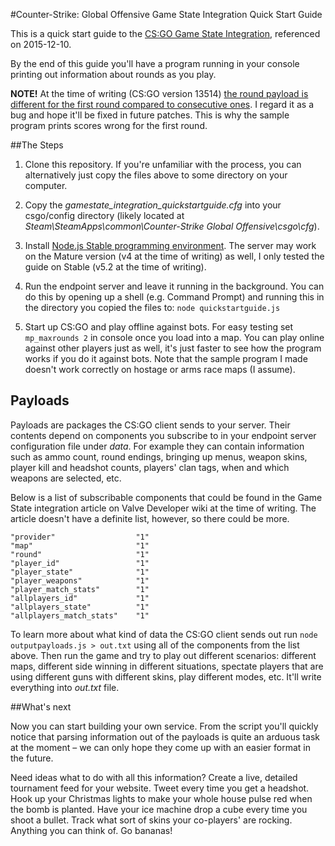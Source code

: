 #Counter-Strike: Global Offensive Game State Integration Quick Start Guide

This is a quick start guide to the [CS:GO Game State Integration](https://developer.valvesoftware.com/wiki/Counter-Strike:_Global_Offensive_Game_State_Integration "CS:GO Game State Integration"), referenced on 2015-12-10.

By the end of this guide you'll have a program running in your console printing out information about rounds as you play.

**NOTE!** At the time of writing (CS:GO version 13514) [the round payload is different for the first round compared to consecutive ones](http://i.imgur.com/UIijPE9.jpg "Round payloads for rounds 1-3"). I regard it as a bug and hope it'll be fixed in future patches. This is why the sample program prints scores wrong for the first round.


##The Steps

1. Clone this repository. If you're unfamiliar with the process, you can alternatively just copy the files above to some directory on your computer.

2. Copy the *gamestate_integration_quickstartguide.cfg* into your csgo/config directory (likely located at *Steam\SteamApps\common\Counter-Strike Global Offensive\csgo\cfg*).

3. Install [Node.js Stable programming environment](https://nodejs.org/en/download/stable/ "Node.js Stable"). The server may work on the Mature version (v4 at the time of writing) as well, I only tested the guide on Stable (v5.2 at the time of writing).

4. Run the endpoint server and leave it running in the background. You can do this by opening up a shell (e.g. Command Prompt) and running this in the directory you copied the files to: `node quickstartguide.js`

5. Start up CS:GO and play offline against bots. For easy testing set `mp_maxrounds 2` in console once you load into a map. You can play online against other players just as well, it's just faster to see how the program works if you do it against bots. Note that the sample program I made doesn't work correctly on hostage or arms race maps (I assume).


## Payloads

Payloads are packages the CS:GO client sends to your server. Their contents depend on components you subscribe to in your endpoint server configuration file under *data*. For example they can contain information such as ammo count, round endings, bringing up menus, weapon skins, player kill and headshot counts, players' clan tags, when and which weapons are selected, etc.

Below is a list of subscribable components that could be found in the Game State integration article on Valve Developer wiki at the time of writing. The article doesn't have a definite list, however, so there could be more.

```
"provider"                  "1"
"map"                       "1"
"round"                     "1"
"player_id"                 "1"
"player_state"              "1"
"player_weapons"            "1"
"player_match_stats"        "1"
"allplayers_id"             "1"
"allplayers_state"          "1"
"allplayers_match_stats"    "1"
```

To learn more about what kind of data the CS:GO client sends out run `node outputpayloads.js > out.txt` using all of the components from the list above. Then run the game and try to play out different scenarios: different maps, different side winning in different situations, spectate players that are using different guns with different skins, play different modes, etc. It'll write everything into *out.txt* file.


##What's next

Now you can start building your own service. From the script you'll quickly notice that parsing information out of the payloads is quite an arduous task at the moment – we can only hope they come up with an easier format in the future.

Need ideas what to do with all this information? Create a live, detailed tournament feed for your website. Tweet every time you get a headshot. Hook up your Christmas lights to make your whole house pulse red when the bomb is planted. Have your ice machine drop a cube every time you shoot a bullet. Track what sort of skins your co-players' are rocking. Anything you can think of. Go bananas!
